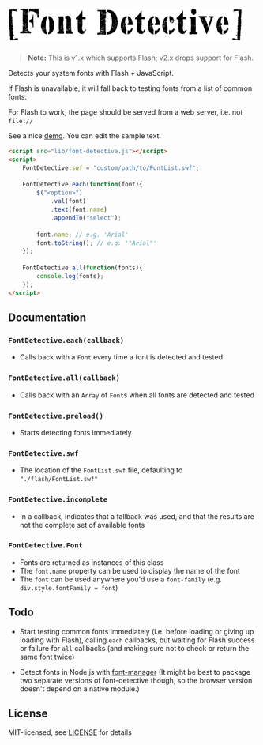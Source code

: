 
# ![Font Detective](img/font-detective.png)

> **Note:** This is v1.x which supports Flash; v2.x drops support for Flash.

Detects your system fonts with Flash + JavaScript.

If Flash is unavailable, it will fall back to testing fonts from a list of common fonts.

For Flash to work, the page should be served from a web server, i.e. not `file://`

See a nice [demo](http://1j01.github.io/font-detective).
You can edit the sample text.

```html
<script src="lib/font-detective.js"></script>
<script>
	FontDetective.swf = "custom/path/to/FontList.swf";
	
	FontDetective.each(function(font){
		$("<option>")
			.val(font)
			.text(font.name)
			.appendTo("select");
		
		font.name; // e.g. 'Arial'
		font.toString(); // e.g. '"Arial"'
	});
	
	FontDetective.all(function(fonts){
		console.log(fonts);
	});
</script>
```


## Documentation

### `FontDetective.each(callback)`
* Calls back with a `Font` every time a font is detected and tested

### `FontDetective.all(callback)`
* Calls back with an `Array` of `Font`s when all fonts are detected and tested

### `FontDetective.preload()`
* Starts detecting fonts immediately

### `FontDetective.swf`
* The location of the `FontList.swf` file, defaulting to `"./flash/FontList.swf"`

### `FontDetective.incomplete`
* In a callback, indicates that a fallback was used,
  and that the results are not the complete set of available fonts

### `FontDetective.Font`
* Fonts are returned as instances of this class
* The `font.name` property can be used to display the name of the font
* The `font` can be used anywhere you'd use a `font-family`
  (e.g. `div.style.fontFamily = font`)


## Todo

* Start testing common fonts immediately (i.e. before loading or giving up loading with Flash),
  calling `each` callbacks, but waiting for Flash success or failure for `all` callbacks
  (and making sure not to check or return the same font twice)

* Detect fonts in Node.js with [font-manager](https://github.com/devongovett/font-manager)
  (It might be best to package two separate versions of font-detective though,
  so the browser version doesn't depend on a native module.)

## License

MIT-licensed, see [LICENSE](LICENSE) for details
